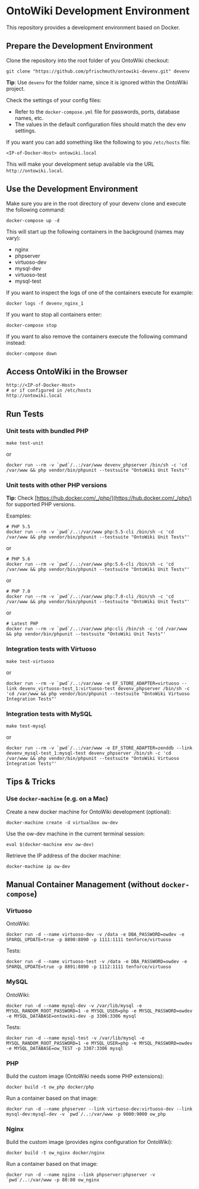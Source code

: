 # OntoWiki Development Environment
This repository provides a development environment based on Docker.

## Prepare the Development Environment

Clone the repository into the root folder of you OntoWiki checkout:

    git clone "https://github.com/pfrischmuth/ontowiki-devenv.git" devenv

**Tip**: Use `devenv` for the folder name, since it is ignored within the OntoWiki project.

Check the settings of your config files:

- Refer to the `docker-compose.yml` file for passwords, ports, database names, etc.
- The values in the default configuration files should match the dev env settings.

If you want you can add something like the following to you `/etc/hosts` file:

    <IP-of-Docker-Host> ontowiki.local

This will make your development setup available via the URL `http://ontowiki.local`.

## Use the Development Environment

Make sure you are in the root directory of your devenv clone and execute the following command:

    docker-compose up -d

This will start up the following containers in the background (names may vary):

- nginx
- phpserver
- virtuoso-dev
- mysql-dev
- virtuoso-test
- mysql-test

If you want to inspect the logs of one of the containers execute for example:

    docker logs -f devenv_nginx_1

If you want to stop all containers enter:

    docker-compose stop
  
If you want to also remove the containers execute the following command instead:

    docker-compose down

## Access OntoWiki in the Browser

    http://<IP-of-Docker-Host>
    # or if configured in /etc/hosts
    http://ontowiki.local
    
## Run Tests

### Unit tests with bundled PHP

    make test-unit

or

    docker run --rm -v `pwd`/..:/var/www devenv_phpserver /bin/sh -c 'cd /var/www && php vendor/bin/phpunit --testsuite "OntoWiki Unit Tests"'

### Unit tests with other PHP versions

**Tip:** Check [https://hub.docker.com/_/php/](https://hub.docker.com/_/php/) for supported PHP versions.

Examples:

    # PHP 5.5
    docker run --rm -v `pwd`/..:/var/www php:5.5-cli /bin/sh -c 'cd /var/www && php vendor/bin/phpunit --testsuite "OntoWiki Unit Tests"'

or

    # PHP 5.6
    docker run --rm -v `pwd`/..:/var/www php:5.6-cli /bin/sh -c 'cd /var/www && php vendor/bin/phpunit --testsuite "OntoWiki Unit Tests"'

or

    # PHP 7.0
    docker run --rm -v `pwd`/..:/var/www php:7.0-cli /bin/sh -c 'cd /var/www && php vendor/bin/phpunit --testsuite "OntoWiki Unit Tests"'

or

    # Latest PHP
    docker run --rm -v `pwd`/..:/var/www php:cli /bin/sh -c 'cd /var/www && php vendor/bin/phpunit --testsuite "OntoWiki Unit Tests"'

### Integration tests with Virtuoso

    make test-virtuoso

or

    docker run --rm -v `pwd`/..:/var/www -e EF_STORE_ADAPTER=virtuoso --link devenv_virtuoso-test_1:virtuoso-test devenv_phpserver /bin/sh -c 'cd /var/www && php vendor/bin/phpunit --testsuite "OntoWiki Virtuoso Integration Tests"'

### Integration tests with MySQL

    make test-mysql

or

    docker run --rm -v `pwd`/..:/var/www -e EF_STORE_ADAPTER=zenddb --link devenv_mysql-test_1:mysql-test devenv_phpserver /bin/sh -c 'cd /var/www && php vendor/bin/phpunit --testsuite "OntoWiki Virtuoso Integration Tests"'
    
## Tips & Tricks

### Use `docker-machine` (e.g. on a Mac)

Create a new docker machine for OntoWiki development (optional):

    docker-machine create -d virtualbox ow-dev

Use the ow-dev machine in the current terminal session:

    eval $(docker-machine env ow-dev)

Retrieve the IP address of the docker machine:

    docker-machine ip ow-dev

## Manual Container Management (without `docker-compose`)

### Virtuoso

OntoWiki:

    docker run -d --name virtuoso-dev -v /data -e DBA_PASSWORD=owdev -e SPARQL_UPDATE=true -p 8890:8890 -p 1111:1111 tenforce/virtuoso

Tests:

    docker run -d --name virtuoso-test -v /data -e DBA_PASSWORD=owdev -e SPARQL_UPDATE=true -p 8891:8890 -p 1112:1111 tenforce/virtuoso

### MySQL

OntoWiki:

    docker run -d --name mysql-dev -v /var/lib/mysql -e MYSQL_RANDOM_ROOT_PASSWORD=1 -e MYSQL_USER=php -e MYSQL_PASSWORD=owdev -e MYSQL_DATABASE=ontowiki-dev -p 3306:3306 mysql

Tests:

    docker run -d --name mysql-test -v /var/lib/mysql -e MYSQL_RANDOM_ROOT_PASSWORD=1 -e MYSQL_USER=php -e MYSQL_PASSWORD=owdev -e MYSQL_DATABASE=ow_TEST -p 3307:3306 mysql

### PHP

Build the custom image (OntoWiki needs some PHP extensions):

    docker build -t ow_php docker/php

Run a container based on that image:

    docker run -d --name phpserver --link virtuoso-dev:virtuoso-dev --link mysql-dev:mysql-dev -v `pwd`/..:/var/www -p 9000:9000 ow_php

### Nginx

Build the custom image (provides nginx configuration for OntoWiki):

    docker build -t ow_nginx docker/nginx

Run a container based on that image:

    docker run -d --name nginx --link phpserver:phpserver -v `pwd`/..:/var/www -p 80:80 ow_nginx
    
